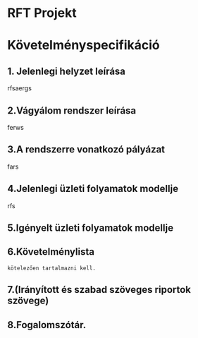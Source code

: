 # RFT Projekt 
# Követelményspecifikáció

## 1. Jelenlegi helyzet leírása 
rfsaergs
## 2.Vágyálom rendszer leírása
ferws
## 3.A rendszerre vonatkozó pályázat 
fars
## 4.Jelenlegi üzleti folyamatok modellje
rfs
## 5.Igényelt üzleti folyamatok modellje
## 6.Követelménylista
    kötelezően tartalmazni kell.
## 7.(Irányított és szabad szöveges riportok szövege)
## 8.Fogalomszótár.

